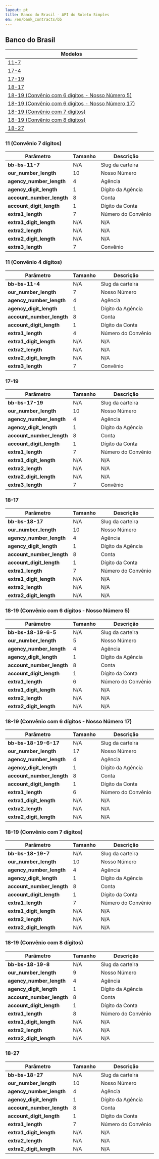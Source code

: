 ```yaml
---
layout: pt
title: Banco do Brasil - API do Boleto Simples
en: /en/bank_contracts/bb
---
```


## Banco do Brasil

| Modelos                 
| ------------------------
| [11-7](#convnio-7-dgitos)
| [17-4](#convnio-4-dgitos)
| [17-19](#section)
| [18-17](#section-1)
| [18-19 (Convênio com 6 dígitos - Nosso Número 5)](#convnio-com-6-dgitos---nosso-nmero-5)
| [18-19 (Convênio com 6 dígitos - Nosso Número 17)](#convnio-com-6-dgitos---nosso-nmero-17)
| [18-19 (Convênio com 7 dígitos)](#convnio-com-7-dgitos)
| [18-19 (Convênio com 8 dígitos)](#convnio-com-8-dgitos)
| [18-27](#section-2)

### 11 (Convênio 7 dígitos)

| Parâmetro                 | Tamanho | Descrição
| ------------------------- | ------- | -------------------
| **bb-bs-11-7**            | N/A     | Slug da carteira
| **our_number_length**     | 10      | Nosso Número
| **agency_number_length**  | 4       | Agência
| **agency_digit_length**   | 1       | Dígito da Agência
| **account_number_length** | 8       | Conta
| **account_digit_length**  | 1       | Dígito da Conta
| **extra1_length**         | 7       | Número do Convênio
| **extra1_digit_length**   | N/A     | N/A
| **extra2_length**         | N/A     | N/A
| **extra2_digit_length**   | N/A     | N/A
| **extra3_length**         | 7       | Convênio

### 11 (Convênio 4 dígitos)

| Parâmetro                 | Tamanho | Descrição
| ------------------------- | ------- | -------------------
| **bb-bs-11-4**            | N/A     | Slug da carteira
| **our_number_length**     | 7       | Nosso Número
| **agency_number_length**  | 4       | Agência
| **agency_digit_length**   | 1       | Dígito da Agência
| **account_number_length** | 8       | Conta
| **account_digit_length**  | 1       | Dígito da Conta
| **extra1_length**         | 4       | Número do Convênio
| **extra1_digit_length**   | N/A     | N/A
| **extra2_length**         | N/A     | N/A
| **extra2_digit_length**   | N/A     | N/A
| **extra3_length**         | 7       | Convênio

### 17-19

| Parâmetro                 | Tamanho | Descrição
| ------------------------- | ------- | -------------------
| **bb-bs-17-19**           | N/A     | Slug da carteira
| **our_number_length**     | 10      | Nosso Número
| **agency_number_length**  | 4       | Agência
| **agency_digit_length**   | 1       | Dígito da Agência
| **account_number_length** | 8       | Conta
| **account_digit_length**  | 1       | Dígito da Conta
| **extra1_length**         | 7       | Número do Convênio
| **extra1_digit_length**   | N/A     | N/A
| **extra2_length**         | N/A     | N/A
| **extra2_digit_length**   | N/A     | N/A
| **extra3_length**         | 7       | Convênio

### 18-17

| Parâmetro                 | Tamanho | Descrição
| ------------------------- | ------- | -------------------
| **bb-bs-18-17**           | N/A     | Slug da carteira
| **our_number_length**     | 10      | Nosso Número
| **agency_number_length**  | 4       | Agência
| **agency_digit_length**   | 1       | Dígito da Agência
| **account_number_length** | 8       | Conta
| **account_digit_length**  | 1       | Dígito da Conta
| **extra1_length**         | 7       | Número do Convênio
| **extra1_digit_length**   | N/A     | N/A
| **extra2_length**         | N/A     | N/A
| **extra2_digit_length**   | N/A     | N/A

### 18-19 (Convênio com 6 dígitos - Nosso Número 5)

| Parâmetro                 | Tamanho | Descrição
| ------------------------- | ------- | -------------------
| **bb-bs-18-19-6-5**       | N/A     | Slug da carteira
| **our_number_length**     | 5       | Nosso Número
| **agency_number_length**  | 4       | Agência
| **agency_digit_length**   | 1       | Dígito da Agência
| **account_number_length** | 8       | Conta
| **account_digit_length**  | 1       | Dígito da Conta
| **extra1_length**         | 6       | Número do Convênio
| **extra1_digit_length**   | N/A     | N/A
| **extra2_length**         | N/A     | N/A
| **extra2_digit_length**   | N/A     | N/A

### 18-19 (Convênio com 6 dígitos - Nosso Número 17)

| Parâmetro                 | Tamanho | Descrição
| ------------------------- | ------- | -------------------
| **bb-bs-18-19-6-17**      | N/A     | Slug da carteira
| **our_number_length**     | 17      | Nosso Número
| **agency_number_length**  | 4       | Agência
| **agency_digit_length**   | 1       | Dígito da Agência
| **account_number_length** | 8       | Conta
| **account_digit_length**  | 1       | Dígito da Conta
| **extra1_length**         | 6       | Número do Convênio
| **extra1_digit_length**   | N/A     | N/A
| **extra2_length**         | N/A     | N/A
| **extra2_digit_length**   | N/A     | N/A

### 18-19 (Convênio com 7 dígitos)

| Parâmetro                 | Tamanho | Descrição
| ------------------------- | ------- | -------------------
| **bb-bs-18-19-7**         | N/A     | Slug da carteira
| **our_number_length**     | 10      | Nosso Número
| **agency_number_length**  | 4       | Agência
| **agency_digit_length**   | 1       | Dígito da Agência
| **account_number_length** | 8       | Conta
| **account_digit_length**  | 1       | Dígito da Conta
| **extra1_length**         | 7       | Número do Convênio
| **extra1_digit_length**   | N/A     | N/A
| **extra2_length**         | N/A     | N/A
| **extra2_digit_length**   | N/A     | N/A

### 18-19 (Convênio com 8 dígitos)

| Parâmetro                 | Tamanho | Descrição
| ------------------------- | ------- | -------------------
| **bb-bs-18-19-8**         | N/A     | Slug da carteira
| **our_number_length**     | 9       | Nosso Número
| **agency_number_length**  | 4       | Agência
| **agency_digit_length**   | 1       | Dígito da Agência
| **account_number_length** | 8       | Conta
| **account_digit_length**  | 1       | Dígito da Conta
| **extra1_length**         | 8       | Número do Convênio
| **extra1_digit_length**   | N/A     | N/A
| **extra2_length**         | N/A     | N/A
| **extra2_digit_length**   | N/A     | N/A

### 18-27

| Parâmetro                 | Tamanho | Descrição
| ------------------------- | ------- | -------------------
| **bb-bs-18-27**           | N/A     | Slug da carteira
| **our_number_length**     | 10      | Nosso Número
| **agency_number_length**  | 4       | Agência
| **agency_digit_length**   | 1       | Dígito da Agência
| **account_number_length** | 8       | Conta
| **account_digit_length**  | 1       | Dígito da Conta
| **extra1_length**         | 7       | Número do Convênio
| **extra1_digit_length**   | N/A     | N/A
| **extra2_length**         | N/A     | N/A
| **extra2_digit_length**   | N/A     | N/A
